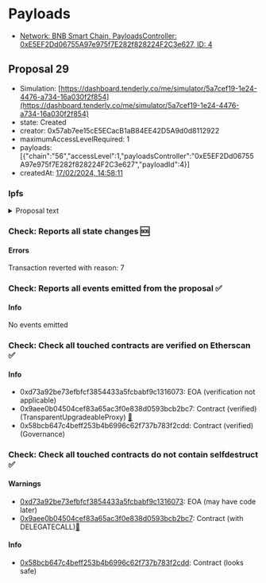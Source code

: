 # Payloads

- [Network: BNB Smart Chain, PayloadsController: 0xE5EF2Dd06755A97e975f7E282f828224F2C3e627, ID: 4](/reports/payloads/56/0xE5EF2Dd06755A97e975f7E282f828224F2C3e627/4.md)

## Proposal 29

- Simulation: [https://dashboard.tenderly.co/me/simulator/5a7cef19-1e24-4476-a734-16a030f2f854](https://dashboard.tenderly.co/me/simulator/5a7cef19-1e24-4476-a734-16a030f2f854)
- state: Created
- creator: 0x57ab7ee15cE5ECacB1aB84EE42D5A9d0d8112922
- maximumAccessLevelRequired: 1
- payloads: [{"chain":"56","accessLevel":1,"payloadsController":"0xE5EF2Dd06755A97e975f7E282f828224F2C3e627","payloadId":4}]
- createdAt: [17/02/2024, 14:58:11](https://etherscan.io/tx/0x8b16bc6b691d79987a029ae84397517a1d5061086de7e31ef5ae89bcb6e5b576)

### Ipfs

<details>
  <summary>Proposal text</summary>
  
  
## Simple Summary

This ARFC proposes to set the Aave Chan Initiative (ACI) wallet as the emission manager for the fdUSD token on BNB Chain Aave V3 markets. This will enable the ACI to enact incentive programs funded by BNB Chain ecosystem partners for all fdUSD markets, promoting growth and expanding the user base of Aave on the BNB Chain.

## Motivation

The Aave Chan Initiative has been in discussion with various parties that have a desire to actively contribute to the growth and development of the Aave V3 on the BNB Chain. In order to facilitate emissions by various stakeholders, ACI proposes becoming the emissions manager for fdUSD on BNB Chain. Emission incentives will be sent to ACI multisig and distributed as agreed on with partners. By setting the multisig as the emission manager for the fdUSD token, the ACI will be able to directly manage incentive programs that can attract more users to the pool and stimulate activity. This aligns with the broader goals of the Aave community to foster active and engaged markets on the BNB Chain.

## Specification

The ACI multisig address bnb:0xac140648435d03f784879cd789130F22Ef588Fcd will be set as Emissions manager.

The call to the setEmissionAdmin() method in the emission_manager contract will be as follows:

EMISSION_MANAGER.setEmissionAdmin(fdUSD, 0xac140648435d03f784879cd789130F22Ef588Fcd);

This method will set the ACI multisig as the emission admin for the fdUSD token on BNB Chain Aave V3 markets.

## References

- Implementation: [AaveV3BNB](https://github.com/bgd-labs/aave-proposals-v3/blob/b43ea63eb57a498f1690a930f2faf822c2ed26c3/src/20240208_AaveV3BNB_SetAaveChanInitiativeAsEmissionManagerForFdUSDOnBNBChainAaveV3/AaveV3BNB_SetAaveChanInitiativeAsEmissionManagerForFdUSDOnBNBChainAaveV3_20240208.sol)
- Tests: [AaveV3BNB](https://github.com/bgd-labs/aave-proposals-v3/blob/b43ea63eb57a498f1690a930f2faf822c2ed26c3/src/20240208_AaveV3BNB_SetAaveChanInitiativeAsEmissionManagerForFdUSDOnBNBChainAaveV3/AaveV3BNB_SetAaveChanInitiativeAsEmissionManagerForFdUSDOnBNBChainAaveV3_20240208.t.sol)
- [Snapshot](https://snapshot.org/#/aave.eth/proposal/0x4db0fe8cb6c21abd34e4d38836db72ed7f1b06c91386ec9e637df8786a289d0d)
- [Discussion](https://governance.aave.com/t/arfc-set-aave-chan-initiative-as-emission-manager-for-fdusd-on-bnb-chain-aave-v3/16558)

## Copyright

Copyright and related rights waived via [CC0](https://creativecommons.org/publicdomain/zero/1.0/).

</details>

### Check: Reports all state changes :sos:

#### Errors

Transaction reverted with reason: 7

### Check: Reports all events emitted from the proposal :white_check_mark:

#### Info

No events emitted

### Check: Check all touched contracts are verified on Etherscan :white_check_mark:

#### Info

- 0xd73a92be73efbfcf3854433a5fcbabf9c1316073: EOA (verification not applicable)
- 0x9aee0b04504cef83a65ac3f0e838d0593bcb2bc7: Contract (verified) (TransparentUpgradeableProxy) [:ghost:](https://github.com/bgd-labs/aave-address-book "GovernanceV3Ethereum.GOVERNANCE")
- 0x58bcb647c4beff253b4b6996c62f737b783f2cdd: Contract (verified) (Governance) 

### Check: Check all touched contracts do not contain selfdestruct :white_check_mark:

#### Warnings

- [0xd73a92be73efbfcf3854433a5fcbabf9c1316073](https://etherscan.io/address/0xd73a92be73efbfcf3854433a5fcbabf9c1316073): EOA (may have code later)
- [0x9aee0b04504cef83a65ac3f0e838d0593bcb2bc7](https://etherscan.io/address/0x9aee0b04504cef83a65ac3f0e838d0593bcb2bc7): Contract (with DELEGATECALL)[:ghost:](https://github.com/bgd-labs/aave-address-book "GovernanceV3Ethereum.GOVERNANCE")

#### Info

- [0x58bcb647c4beff253b4b6996c62f737b783f2cdd](https://etherscan.io/address/0x58bcb647c4beff253b4b6996c62f737b783f2cdd): Contract (looks safe)


